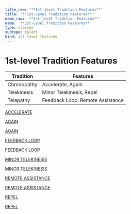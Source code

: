 ```yaml
---
title_raw: '**1st-level Tradition Features**'
title: '**1st-Level Tradition Features**'
name_raw: '**1st-level Tradition Features**'
name: '**1st-Level Tradition Features**'
type: classes
subtype: talent
kind: 1st-level features
---
```


# **1st-level Tradition Features**

| Tradition   | Features                         |
| ----------- | -------------------------------- |
| Chronopathy | Accelerate, Again                |
| Telekinesis | Minor Telekinesis, Repel         |
| Telepathy   | Feedback Loop, Remote Assistance |

[ACCELERATE](./Accelerate.md)

[AGAIN](./Again.md)

[AGAIN](./Again.md)

[FEEDBACK LOOP](./Feedback%20Loop.md)

[FEEDBACK LOOP](./Feedback%20Loop.md)

[MINOR TELEKINESIS](./Minor%20Telekinesis.md)

[MINOR TELEKINESIS](./Minor%20Telekinesis.md)

[REMOTE ASSISTANCE](./Remote%20Assistance.md)

[REMOTE ASSISTANCE](./Remote%20Assistance.md)

[REPEL](./Repel.md)

[REPEL](./Repel.md)
